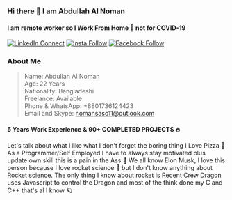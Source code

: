 ### Hi there 👋 I am Abdullah Al Noman 
#### I am remote worker so I Work From Home 🏡 not for COVID-19 

[![LinkedIn Connect](https://img.shields.io/badge/%20-Connect-black?color=14171A&labelColor=212121&logo=linkedin&logoColor=ffffff)](https://www.linkedin.com/in/abdullahsasc/)   [![Insta Follow](https://img.shields.io/badge/%20-Follow-black?color=14171A&labelColor=d81b60&logo=instagram&logoColor=ffffff)](https://www.instagram.com/abdullahsasc)   [![Facebook Follow](https://img.shields.io/badge/%20-Follow-black?color=14171A&labelColor=1976d2&logo=facebook&logoColor=ffffff)](https://www.facebook.com/abdullahsasc)

### About Me 
> Name: Abdullah Al Noman<br>
> Age: 22 Years<br>
> Nationality: Bangladeshi<br>
> Freelance: Available<br>
> Phone & WhatsApp: +8801736124423<br>
> Email and Skype: nomansasc11@outlook.com<br>

#### 5 Years Work Experience & 90+ COMPLETED PROJECTS 🔥

Let's talk about what I like what I don't forget the boring thing
I Love Pizza 🍕 As a Programmer/Self Employed I have to always stay motivated plus update own skill this is a pain in the Ass 🤫
We all know Elon Musk, I love this person because I love rocket science 🚀 but I don't know anything about Rocket science. The only thing I know about rocket is Recent Crew Dragon uses Javascript to control the Dragon and most of the think done my C and C++ that's al I know 🪐

